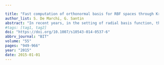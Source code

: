 ```yaml
---

title: "Fast computation of orthonormal basis for RBF spaces through Krylov space methods"
author_list: S. De Marchi, G. Santin
abstract: "In recent years, in the setting of radial basis function, the study of approximation algorithms has particularly focused on the construction of (stable) bases for the associated Hilbert spaces. One of the ways of describing such spaces and their properties is the study of a particular integral operator and its spectrum. We proposed in a recent work the so-called WSVD basis, which is strictly connected to the eigen-decomposition of this operator and allows to overcome some problems related to the stability of the computation of the approximant for a wide class of radial kernels. Although effective, this basis is computationally expensive to compute. In this paper we discuss a method to improve and compute in a fast way the basis using methods related to Krylov subspaces. After reviewing the connections between the two bases, we concentrate on the properties of the new one, describing its behavior by numerical tests."
#tags: [tag1, tag2]
doi: "https://doi.org/10.1007/s10543-014-0537-6"
abbrv_journal: "BIT"
volume: "55"
pages: "949-966"
year: "2015"
date: 2015-01-01
---
```



